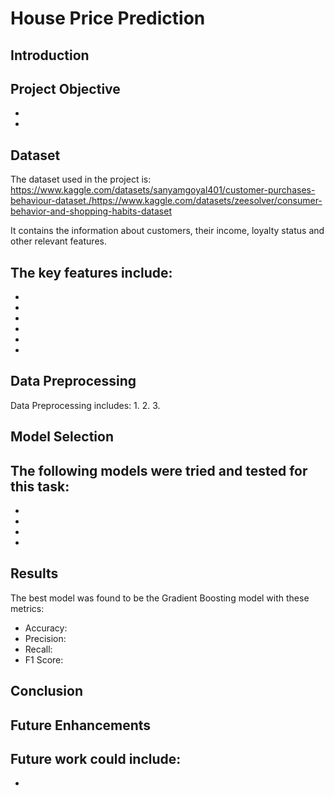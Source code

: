 # House Price Prediction

## Introduction

## Project Objective
 - 
 - 

## Dataset
The dataset used in the project is: https://www.kaggle.com/datasets/sanyamgoyal401/customer-purchases-behaviour-dataset./https://www.kaggle.com/datasets/zeesolver/consumer-behavior-and-shopping-habits-dataset

It contains the information about customers, their income, loyalty status and other relevant features.

The key features include:
 - 
 -
 - 
 - 
 - 
 - 
 - 

## Data Preprocessing
Data Preprocessing includes:
1. 
2. 
3. 

## Model Selection
The following models were tried and tested for this task:
 - 
 - 
 - 
 - 
 - 

## Results
The best model was found to be the Gradient Boosting model with these metrics:
 - Accuracy:
 - Precision:
 - Recall: 
 - F1 Score:

## Conclusion

## Future Enhancements
Future work could include:
 - 
 - 

